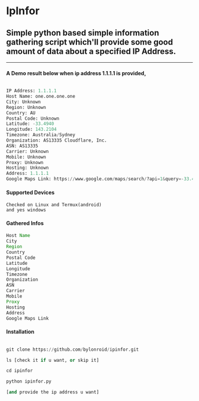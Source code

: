 # IpInfor
## Simple python based simple information gathering script which'll provide some good amount of data about a specified IP Address.

---------------------------------------------------------------
#### A Demo result below when ip address 1.1.1.1 is provided,

```python

IP Address: 1.1.1.1
Host Name: one.one.one.one
City: Unknown
Region: Unknown
Country: AU
Postal Code: Unknown
Latitude: -33.4940
Longitude: 143.2104
Timezone: Australia/Sydney
Organization: AS13335 Cloudflare, Inc.
ASN: AS13335
Carrier: Unknown
Mobile: Unknown
Proxy: Unknown
Hosting: Unknown
Address: 1.1.1.1
Google Maps Link: https://www.google.com/maps/search/?api=1&query=-33.4940,143.2104

```

#### Supported Devices
```
Checked on Linux and Termux(android)
and yes windows

```

#### Gathered Infos
```java
Host Name
City
Region
Country
Postal Code
Latitude
Longitude
Timezone
Organization
ASN
Carrier
Mobile
Proxy
Hosting
Address
Google Maps Link


```

#### Installation
```python

git clone https://github.com/bylonroid/ipinfor.git

ls [check it if u want, or skip it]

cd ipinfor

python ipinfor.py

[and provide the ip address u want]

```
